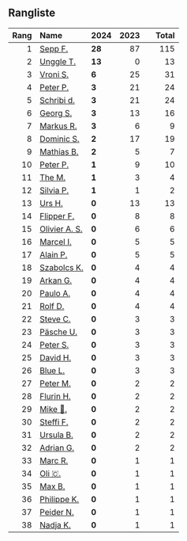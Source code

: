 ## Rangliste

|   Rang | Name                                                       | 2024   |   2023 |    |   Total |
|-------:|:-----------------------------------------------------------|:-------|-------:|:---|--------:|
|      1 | [Sepp F.](https://www.strava.com/athletes/16756310)        | **28** |     87 |    |     115 |
|      2 | [Unggle T.](https://www.strava.com/athletes/22347544)      | **13** |      0 |    |      13 |
|      3 | [Vroni S.](https://www.strava.com/athletes/29514203)       | **6**  |     25 |    |      31 |
|      4 | [Peter P.](https://www.strava.com/athletes/25457664)       | **3**  |     21 |    |      24 |
|      5 | [Schribi d.](https://www.strava.com/athletes/11422737)     | **3**  |     21 |    |      24 |
|      6 | [Georg S.](https://www.strava.com/athletes/916353)         | **3**  |     13 |    |      16 |
|      7 | [Markus R.](https://www.strava.com/athletes/4722924)       | **3**  |      6 |    |       9 |
|      8 | [Dominic S.](https://www.strava.com/athletes/55489726)     | **2**  |     17 |    |      19 |
|      9 | [Mathias B.](https://www.strava.com/athletes/49060784)     | **2**  |      5 |    |       7 |
|     10 | [Peter P.](https://www.strava.com/athletes/57591751)       | **1**  |      9 |    |      10 |
|     11 | [The M.](https://www.strava.com/athletes/6200327)          | **1**  |      3 |    |       4 |
|     12 | [Silvia P.](https://www.strava.com/athletes/14573315)      | **1**  |      1 |    |       2 |
|     13 | [Urs H.](https://www.strava.com/athletes/372431)           | **0**  |     13 |    |      13 |
|     14 | [Flipper F.](https://www.strava.com/athletes/42768485)     | **0**  |      8 |    |       8 |
|     15 | [Olivier A.  S.](https://www.strava.com/athletes/28727279) | **0**  |      6 |    |       6 |
|     16 | [Marcel I.](https://www.strava.com/athletes/7534298)       | **0**  |      5 |    |       5 |
|     17 | [Alain P.](https://www.strava.com/athletes/3430605)        | **0**  |      5 |    |       5 |
|     18 | [Szabolcs K.](https://www.strava.com/athletes/14460104)    | **0**  |      4 |    |       4 |
|     19 | [Arkan G.](https://www.strava.com/athletes/8800165)        | **0**  |      4 |    |       4 |
|     20 | [Paulo A.](https://www.strava.com/athletes/21995947)       | **0**  |      4 |    |       4 |
|     21 | [Rolf D.](https://www.strava.com/athletes/18050383)        | **0**  |      4 |    |       4 |
|     22 | [Steve C.](https://www.strava.com/athletes/15992918)       | **0**  |      3 |    |       3 |
|     23 | [Päsche U.](https://www.strava.com/athletes/28885166)      | **0**  |      3 |    |       3 |
|     24 | [Peter S.](https://www.strava.com/athletes/8718070)        | **0**  |      3 |    |       3 |
|     25 | [David H.](https://www.strava.com/athletes/2116373)        | **0**  |      3 |    |       3 |
|     26 | [Blue L.](https://www.strava.com/athletes/84269972)        | **0**  |      3 |    |       3 |
|     27 | [Peter M.](https://www.strava.com/athletes/14946812)       | **0**  |      2 |    |       2 |
|     28 | [Flurin H.](https://www.strava.com/athletes/60467988)      | **0**  |      2 |    |       2 |
|     29 | [Mike 🎲.](https://www.strava.com/athletes/6991554)         | **0**  |      2 |    |       2 |
|     30 | [Steffi  F.](https://www.strava.com/athletes/96508304)     | **0**  |      2 |    |       2 |
|     31 | [Ursula B.](https://www.strava.com/athletes/7692435)       | **0**  |      2 |    |       2 |
|     32 | [Adrian G.](https://www.strava.com/athletes/18926488)      | **0**  |      2 |    |       2 |
|     33 | [Marc R.](https://www.strava.com/athletes/58984045)        | **0**  |      1 |    |       1 |
|     34 | [Oli 🇨.](https://www.strava.com/athletes/31956795)         | **0**  |      1 |    |       1 |
|     35 | [Max B.](https://www.strava.com/athletes/24834013)         | **0**  |      1 |    |       1 |
|     36 | [Philippe K.](https://www.strava.com/athletes/10843886)    | **0**  |      1 |    |       1 |
|     37 | [Peider N.](https://www.strava.com/athletes/22440929)      | **0**  |      1 |    |       1 |
|     38 | [Nadja K.](https://www.strava.com/athletes/16030256)       | **0**  |      1 |    |       1 |